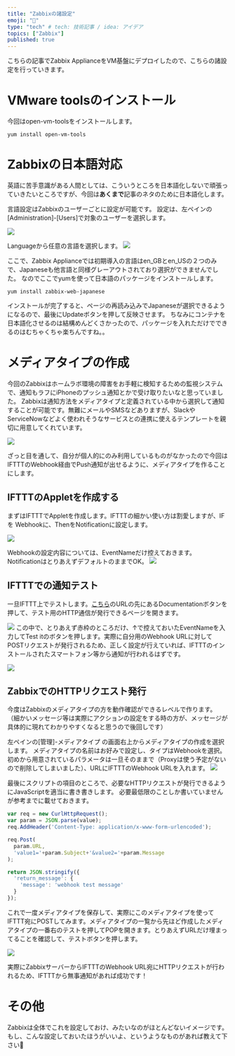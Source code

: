```yaml
---
title: "Zabbixの諸設定"
emoji: "👀"
type: "tech" # tech: 技術記事 / idea: アイデア
topics: ["Zabbix"]
published: true
---
```


こちらの記事でZabbix ApplianceをVM基盤にデプロイしたので、こちらの諸設定を行っていきます。

# VMware toolsのインストール

今回はopen-vm-toolsをインストールします。

```
yum install open-vm-tools
```

# Zabbixの日本語対応

英語に苦手意識がある人間としては、こういうところを日本語化しないで頑張っていきたいところですが、今回は**あくまで**記事のネタのために日本語化します。

言語設定はZabbixのユーザーごとに設定が可能です。
設定は、左ペインの[Administration]-[Users]で対象のユーザーを選択します。

![](https://storage.googleapis.com/zenn-user-upload/v8fb3gnrs59ox8x7o0bmsomdjo12)

Languageから任意の言語を選択します。
![](https://storage.googleapis.com/zenn-user-upload/gjif23df7hg6c53u2b1pw4liusj0)

ここで、Zabbix Applianceでは初期導入の言語はen_GBとen_USの２つのみで、Japaneseも他言語と同様グレーアウトされており選択ができませんでした。
なのでここでyumを使って日本語のパッケージをインストールします。

```
yum install zabbix-web-japanese
```

インストールが完了すると、ページの再読み込みでJapaneseが選択できるようになるので、最後にUpdateボタンを押して反映させます。
ちなみにコンテナを日本語化させるのは結構めんどくさかったので、パッケージを入れただけでできるのはむちゃくちゃ楽ちんですね。。

# メディアタイプの作成

今回のZabbixはホームラボ環境の障害をお手軽に検知するための監視システムで、通知もラフにiPhoneのプッシュ通知とかで受け取りたいなと思っていました。
Zabbixは通知方法をメディアタイプと定義されている中から選択して通知することが可能です。無難にメールやSMSなどありますが、SlackやServiceNowなどよく使われそうなサービスとの連携に使えるテンプレートを親切に用意してくれています。

![](https://storage.googleapis.com/zenn-user-upload/w98cz5ns4cve1gcey2ke7jiyh818)

ざっと目を通して、自分が個人的にのみ利用しているものがなかったので今回はIFTTTのWebhook経由でPush通知が出せるように、メディアタイプを作ることにします。

## IFTTTのAppletを作成する

まずはIFTTTでAppletを作成します。IFTTTの細かい使い方は割愛しますが、IF を Webhookに、ThenをNotificationに設定します。

![](https://storage.googleapis.com/zenn-user-upload/zb0l65ori8qawv8hd38hvmpdsq19)

Webhookの設定内容については、EventNameだけ控えておきます。NotificationはとりあえずデフォルトのままでOK。
![](https://storage.googleapis.com/zenn-user-upload/co4h90h3l4mhelolut4vnfytwcjq)

## IFTTTでの通知テスト

一旦IFTTT上でテストします。[こちら](https://ifttt.com/maker_webhooks)のURLの先にあるDocumentationボタンを押して、テスト用のHTTP通信が発行できるページを開きます。

![](https://storage.googleapis.com/zenn-user-upload/d3n4gan4dk6woanq4vdwndefhm6n)
この中で、とりあえず赤枠のところだけ、↑で控えておいたEventNameを入力してTest itのボタンを押します。実際に自分用のWebhook URLに対してPOSTリクエストが発行されるため、正しく設定が行えていれば、IFTTTのインストールされたスマートフォン等から通知が行われるはずです。

![](https://storage.googleapis.com/zenn-user-upload/o5qir2d19b3bysldae074l14tt7z)

## ZabbixでのHTTPリクエスト発行

今度はZabbixのメディアタイプの方を動作確認ができるレベルで作ります。
（細かいメッセージ等は実際にアクションの設定をする時の方が、メッセージが具体的に現れてわかりやすくなると思うので後回しです）

左ペインの[管理]-メディアタイプ の画面右上からメディアタイプの作成を選択します。
メディアタイプの名前はお好みで設定し、タイプはWebhookを選択。初めから用意されているパラメータは一旦そのままで（Proxyは使う予定がないので削除してしまいました）、URLにIFTTTのWebhook URLを入れます。
![](https://storage.googleapis.com/zenn-user-upload/zta0hjao6l0zqd4xuu58inlsg9lz)

最後にスクリプトの項目のところで、必要なHTTPリクエストが発行できるようにJavaScriptを適当に書き書きします。
必要最低限のことしか書いていませんが参考までに載せておきます。

```JavaScript
var req = new CurlHttpRequest();
var param = JSON.parse(value);
req.AddHeader('Content-Type: application/x-www-form-urlencoded');

req.Post(
  param.URL,
  'value1='+param.Subject+'&value2='+param.Message
);

return JSON.stringify({
  'return_message': {
    'message': 'webhook test message'
  }
});
```

これで一度メディアタイプを保存して、実際にこのメディアタイプを使ってIFTTT宛にPOSTしてみます。メディアタイプの一覧から先ほど作成したメディアタイプの一番右のテストを押してPOPを開きます。とりあえずURLだけ埋まってることを確認して、テストボタンを押します。

![](https://storage.googleapis.com/zenn-user-upload/tv6xmgb7z64zyuiayigrch0tg1tw)

実際にZabbixサーバーからIFTTTのWebhook URL宛にHTTPリクエストが行われるため、IFTTTから無事通知があれば成功です！



# その他

Zabbixは全体でこれを設定しておけ、みたいなのがほとんどないイメージです。
もし、こんな設定しておいたほうがいいよ、というようなものがあれば教えて下さい🐶
